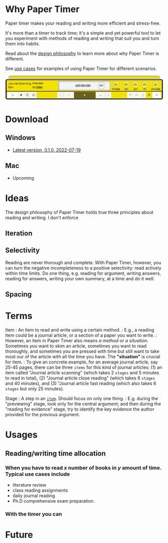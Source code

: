 # Why Paper Timer

Paper timer makes your reading and writing more efficient and stress-free.

It's more than a timer to track time; it's a simple and yet powerful tool to let you experiment with methods of reading and writing that suit you and turn them into habits.

Read about the [design philosophy](#key-ideas) to learn more about why Paper Timer is different.

See [use cases](#usages) for examples of using Paper Timer for different scenarios.

![Timer view](\assets/timer-interface-transparent.png)

# Download

## Windows

- [Latest version, 0.1.0, 2022-07-19](https://github.com/boan-anbo/paper-timer-public/releases/download/0.1.0/Paper-timer_0.1.0_x64_en-US.msi)

## Mac

- Upcoming

# Ideas

The design philosophy of Paper Timer holds true three principles about reading and writing. I don't enforce

## Iteration

## Selectivity

Reading are never thorough and complete. With Paper Timer, however, you can turn the negative incompleteness to a positive selectivity: read actively within time limits. Do one thing, e.g. reading for argument, writing answers, reading for answers, writing your own summary, at a time and do it well.

## Spacing

# Terms

Item
: An item to read and write using a certain method. 
: E.g., a reading item could be a journal article, or a section of a paper you want to write. 
: However, an item in Paper Timer also means _a method or a situation_. Sometimes you want to skim an article, sometimes you want to read thoroughly, and sometimes you are pressed with time but still want to take most our of the article with all the time you have. The **"situation"** is crucial for item.
: To give an concrete example, for an average journal article, say 25-45 pages, there can be three `items` for this kind of journal articles: (1) an item called "Journal article scanning" (which takes 2 `stages` and 5 minutes to read in total), (2) "Journal article close reading" (which takes 6 `stages` and 40 minutes), and (3) "Journal article fast reading (which also takes 6 `stages` but only 25 minutes).

Stage
: A step in an [`item`](#terms). Should focus on only one thing. 
: E.g. during the "previewing" stage, look only for the central argument; and then during the "reading for evidence" stage, try to identify the key evidence the author provided for the previous argument.


# Usages

## Reading/writing time allocation

### When you have to read _x_ number of books in _y_ amount of time. Typical use cases include

- literature review
- class reading assignments
- daily journal reading
- Ph.D comprehensive exam preparation.

### With the timer you can

##

# Future


##

##
##
